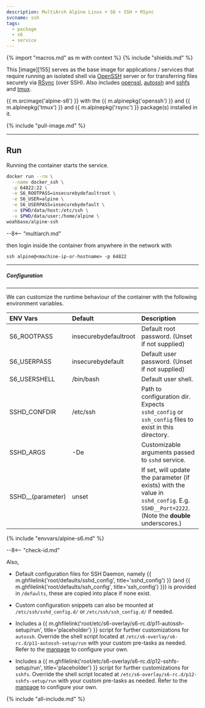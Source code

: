 ```yaml
---
description: MultiArch Alpine Linux + S6 + SSH + RSync
svcname: ssh
tags:
  - package
  - s6
  - service
---
```


{% import "macros.md" as m with context %}
{% include "shields.md" %}

This [image][155] serves as the base image for applications
/ services that require running an isolated shell via
[OpenSSH][1] server or for transferring files securely via
[RSync][2] (over SSH). Also includes [openssl][3],
[autossh][6] and [sshfs][5] and [tmux][7].

{{ m.srcimage('alpine-s6') }} with the {{ m.alpinepkg('openssh')
}} and {{ m.alpinepkg('tmux') }} and {{ m.alpinepkg('rsync') }}
package(s) installed in it.

{% include "pull-image.md" %}

---
Run
---

Running the container starts the service.

``` sh
docker run --rm \
  --name docker_ssh \
  -p 64822:22 \
  -e S6_ROOTPASS=insecurebydefaultroot \
  -e S6_USER=alpine \
  -e S6_USERPASS=insecurebydefault \
  -v $PWD/data/host:/etc/ssh \
  -v $PWD/data/user:/home/alpine \
woahbase/alpine-ssh
```

--8<-- "multiarch.md"

then login inside the container from anywhere in the network
with

```
ssh alpine@<machine-ip-or-hostname> -p 64822
```

---
##### Configuration
---

We can customize the runtime behaviour of the container with the
following environment variables.

| ENV Vars          | Default                             | Description
| :---              | :---                                | :---
| S6_ROOTPASS       | insecurebydefaultroot               | Default root password. (Unset if not supplied)
| S6_USERPASS       | insecurebydefault                   | Default user password. (Unset if not supplied)
| S6_USERSHELL      | /bin/bash                           | Default user shell.
| SSHD_CONFDIR      | /etc/ssh                            | Path to configuration dir. Expects `sshd_config` or `ssh_config` files to exist in this directory.
| SSHD_ARGS         | -De                                 | Customizable arguments passed to `sshd` service.
| SSHD__(parameter) | unset                               | If set, will update the parameter (if exists) with the value in `sshd_config`. E.g. `SSHD__Port=2222`. (Note the **double** underscores.)
{% include "envvars/alpine-s6.md" %}

--8<-- "check-id.md"

Also,

* Default configuration files for SSH Daemon, namely {{
  m.ghfilelink('root/defaults/sshd_config', title='sshd_config')
  }} (and {{ m.ghfilelink('root/defaults/ssh_config',
  title='ssh_config') }}) is provided in `/defaults`, these are
  copied into place if none exist.

* Custom configuration snippets can also be mounted at
  `/etc/ssh/sshd_config.d/` or `/etc/ssh/ssh_config.d/` if needed.

* Includes a {{ m.ghfilelink('root/etc/s6-overlay/s6-rc.d/p11-autossh-setup/run', title='placeholder') }}
  script for further customizations for `autossh`. Override the
  shell script located at `/etc/s6-overlay/s6-rc.d/p11-autossh-setup/run`
  with your custom pre-tasks as needed. Refer to the [manpage][4]
  to configure your own.

* Includes a {{ m.ghfilelink('root/etc/s6-overlay/s6-rc.d/p12-sshfs-setup/run', title='placeholder') }}
  script for further customizations for `sshfs`. Override the
  shell script located at `/etc/s6-overlay/s6-rc.d/p12-sshfs-setup/run`
  with your custom pre-tasks as needed. Refer to the [manpage][7]
  to configure your own.

[1]: https://www.openssh.com/
[2]: https://www.samba.org/rsync/
[3]: https://www.openssl.org/
[4]: https://linux.die.net/man/1/autossh
[5]: https://github.com/libfuse/sshfs
[6]: https://github.com/Autossh/autossh
[7]: https://linux.die.net/man/1/sshfs

{% include "all-include.md" %}
